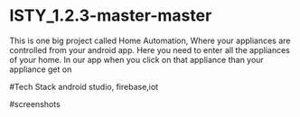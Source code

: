 # ISTY_1.2.3-master-master

This is one big project called Home Automation, Where your appliances are controlled from your android app. Here you need to enter all the appliances of your home.
In our app when you click on that appliance than your appliance get on

#Tech Stack
android studio, firebase,iot

#screenshots

